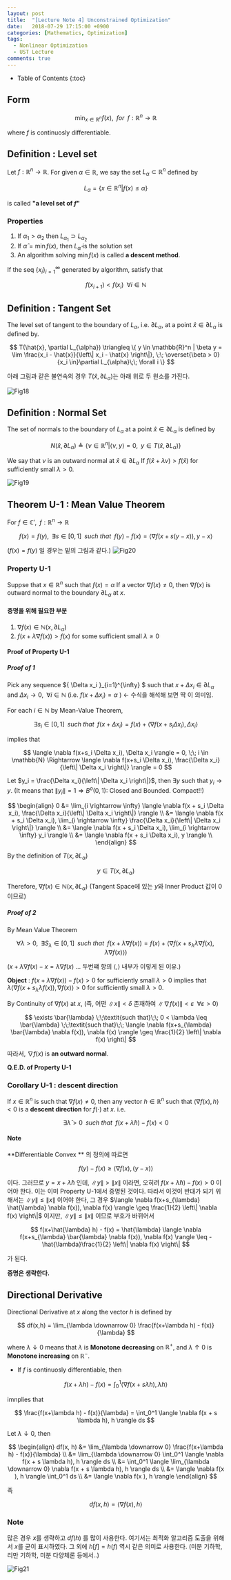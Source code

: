 ```yaml
---
layout: post
title:  "[Lecture Note 4] Unconstrained Optimization"
date:   2018-07-29 17:15:00 +0900
categories: [Mathematics, Optimization]
tags:
  - Nonlinear Optimization
  - UST Lecture
comments: true
---
```


* Table of Contents
{:toc}


## Form

$$
\min_{x \in \mathbb{R}^n} f(x),  \;\; \textit{for}\;\; f: \mathbb{R}^n \rightarrow \mathbb{R}
$$

where $f$ is continuosly differentiable.

## Definition : Level set
Let $f: \mathbb{R}^n \rightarrow \mathbb{R}$. For given $\alpha \in \mathbb{R}$, we say the set $L_{\alpha} \subset \mathbb{R}^n$ defined by

$$
L_{\alpha} = \{ x \in \mathbb{R}^n | f(x) \leq \alpha \}
$$

is called **"a level set of $f$"**

### Properties
1. If $\alpha_1 > \alpha_2$ then $L_{\alpha_1} \supset L_{\alpha_2}$
2. If $\hat{\alpha} = \min f(x)$, then $L_{\hat{\alpha}}$ is the solution set
3. An algorithm solving $\min f(x)$ is called **a descent method**.

If the seq $\{ x_i\}_{i=1}^{\infty}$ generated by algorithm, satisfy that

$$
f(x_{i+1}) < f(x_i)\;\; \forall i \in \mathbb{N}
$$

## Definition : Tangent Set
The level set of tangent to the boundary of $L_{\alpha}$, i.e. $\partial L_{\alpha}$, at a point $\hat{x} \in \partial L_{\alpha}$ is defined by.

$$
T(\hat{x}, \partial L_{\alpha}) \triangleq \{ y \in \mathbb{R}^n | \beta y = \lim \frac{x_i - \hat{x}}{\left\| x_i - \hat{x} \right\|}, \;\; \overset{\beta > 0}{x_i \in}\partial L_{\alpha}\;\; \forall i  \}
$$

아래 그림과 같은 불연속의 경우 $T(\hat{x}, \partial L_{\alpha})$는 아래 위로 두 원소를 가진다.

![Fig18](http://jnwhome.iptime.org/img/Nonlinear_Optimization/01_18.png)

## Definition : Normal Set
The set of normals to the boundary of $L_{\alpha}$ at a point $\hat{x} \in \partial L_{\alpha}$ is defined by

$$
N(\hat{x}, \partial L_{\alpha}) \triangleq \{ \nu \in \mathbb{R}^n | \langle \nu, y \rangle = 0, \;\; y \in  T(\hat{x}, \partial L_{\alpha})\}
$$

We say that $\nu$ is an outward normal at $\hat{x} \in \partial L_{\alpha}$
If $f(\hat{x} + \lambda \nu) > f(\hat{x})$ for sufficiently small $\lambda > 0$.

![Fig19](http://jnwhome.iptime.org/img/Nonlinear_Optimization/01_19.png)

## Theorem U-1 : Mean Value Theorem
For $f \in \mathbb{C}', \;\; f:\mathbb{R}^n \rightarrow \mathbb{R}$

$$
f(x)=f(y), \;\; \exists s \in [0,1]\;\;\textit{such that}\;\; f(y)-f(x) = \langle \nabla f(x + s(y-x)), y-x \rangle
$$

($f(x)=f(y)$ 일 경우는 밑의 그림과 같다.)
![Fig20](http://jnwhome.iptime.org/img/Nonlinear_Optimization/01_20.png)

### Property U-1
Suppse that $x \in \mathbb{R}^n$ such that $f(x) = \alpha$
If a vector $\nabla f(x) \neq 0$, then $\nabla f(x)$ is outward normal to the boundary $\partial L_{\alpha}$ at $x$.

#### 증명을 위해 필요한 부분
1. $\nabla f(x) \in \mathbb{N}(x, \partial L_{\alpha})$
2. $f(x + \lambda \nabla f(x)) > f(x)$ for some sufficient small $\lambda \geq 0$

#### Proof of Property U-1
##### Proof of 1
Pick any sequence $\{ \Delta x_i \}_{i=1}^{\infty} $ such that $x + \Delta x_i \in \partial L_{\alpha}$ and $\Delta x_i \rightarrow 0, \;\; \forall i \in \mathbb{N}$ (i.e. $f(x+\Delta x_i) = \alpha$ ) <- 수식을 해석해 보면 딱 이 의미임.

For each $i \in \mathbb{N}$ by Mean-Value Theorem,

$$
\exists s_i \in [0,1] \;\; \textit{such that}\;\; f(x+\Delta x_i) = f(x) + \langle \nabla f(x+s_i \Delta x_i), \Delta x_i \rangle
$$

implies that

$$
\langle \nabla f(x+s_i \Delta x_i), \Delta x_i \rangle = 0, \;\; i \in \mathbb{N} \Rightarrow \langle \nabla f(x+s_i \Delta x_i), \frac{\Delta x_i}{\left\| \Delta x_i \right\|} \rangle = 0
$$

Let $y_i = \frac{\Delta x_i}{\left\| \Delta x_i \right\|}$, then $\exists y$ such that $y_i \rightarrow y$.
(It means that $\left\| y_i \right\| = 1 \Rightarrow B^o(0,1)$: Closed and Bounded. Compact!!)

$$
\begin{align}
0 &= \lim_{i \rightarrow \infty} \langle \nabla f(x + s_i \Delta x_i), \frac{\Delta x_i}{\left\| \Delta x_i \right\|} \rangle \\
&= \langle \nabla f(x + s_i \Delta x_i), \lim_{i \rightarrow \infty} \frac{\Delta x_i}{\left\| \Delta x_i \right\|} \rangle \\
&= \langle \nabla f(x + s_i \Delta x_i), \lim_{i \rightarrow \infty} y_i \rangle \\
&= \langle \nabla f(x + s_i \Delta x_i), y \rangle \\
\end{align}
$$

By the definition of $T(x, \partial L_{\alpha})$

$$
y \in T(x, \partial L_{\alpha}) 
$$

Therefore, $\nabla f(x) \in \mathbb{N}(x, \partial L_{\alpha})$ (Tangent Space에 있는 $y$와 Inner Product 값이 0 이므로)

##### Proof of 2
By Mean Value Theorem

$$
\forall \lambda > 0, \;\; \exists S_{\lambda} \in [0,1] \;\;\textit{such that} \;\; f(x+\lambda \nabla f(x)) = f(x) + \langle \nabla f(x + s_{\lambda} \lambda \nabla f(x), \lambda \nabla f(x) \rangle)
$$

($x + \lambda \nabla f(x) - x = \lambda \nabla f(x)$ ... 두번쨰 항의 $\langle , \rangle$ 내부가 이렇게 된 이유.)

**Object** : $f(x + \lambda \nabla f(x)) - f(x) > 0$ for sufficiently small $\lambda > 0$ implies that  $\lambda \langle \nabla f(x + s_{\lambda} \lambda f(x)), \nabla f(x) \rangle > 0$ for sufficiently small $\lambda > 0$.

By Continuity of $\nabla f(x)$ at $x$, (즉, 어떤 $\left\| x \right\| < \delta$ 존재하여 $\left\| \nabla f(x) \right\| < \varepsilon \;\; \forall \varepsilon > 0$)

$$
\exists \bar{\lambda} \;\;\textit{such that}\;\; 0 < \lambda \leq \bar{\lambda} \;\;\textit{such that}\;\; \langle \nabla f(x+s_{\lambda} \bar{\lambda} \nabla f(x)), \nabla f(x) \rangle \geq \frac{1}{2} \left\| \nabla f(x) \right\|
$$

따라서, $\nabla f(x)$ is **an outward normal**.

**Q.E.D. of Property U-1**

### Corollary U-1 : descent direction
If $x \in \mathbb{R}^n$ is such that $\nabla f(x) \neq 0$, then any vector $h \in \mathbb{R}^n$ such that $\langle \nabla f(x), h \rangle < 0$ is a **descent direction** for $f(\cdot)$ at $x$.
i.e. 

$$
\exists \hat{\lambda} > 0 \;\;\textit{such that}\;\; f(x+\hat{\lambda} h) - f(x) < 0
$$

#### Note
**Differentiable Convex ** 의 정의에 따르면 

$$
f(y) - f(x) \geq \langle \nabla f(x), (y-x) \rangle
$$

이다. 그러므로 $y=x+\hat{\lambda} h$ 인데, $\left\| y \right\| > \left\| x \right\|$ 이라면, 오히려 $f(x+\hat{\lambda} h) - f(x) > 0$ 이어야 한다. 이는 이미 Property U-1에서 증명된 것이다. 따라서 이것이 반대가 되기 위해서는 $\left\| y \right\| \leq \left\| x \right\|$ 이어야 한다, 그 경우 $\langle \nabla f(x+s_{\lambda} \hat{\lambda} \nabla f(x)), \nabla f(x) \rangle \geq \frac{1}{2} \left\| \nabla f(x) \right\|$ 이지만,  $\left\| y \right\| \leq \left\| x \right\|$ 이므로 부호가 바뀌어서

$$
f(x+\hat{\lambda} h) - f(x) = \hat{\lambda} \langle \nabla f(x+s_{\lambda} \bar{\lambda} \nabla f(x)), \nabla f(x) \rangle \leq -\hat{\lambda}\frac{1}{2} \left\| \nabla f(x) \right\|
$$

가 된다.

**증명은 생략한다.**

## Directional Derivative
Directional Derivative at $x$ along the vector $h$  is defined by

$$
df(x,h) = \lim_{\lambda \downarrow 0} \frac{f(x+\lambda h) - f(x)}{\lambda}
$$

where $\lambda \downarrow 0$ means that $\lambda$ is **Monotone decreasing** on $\mathbb{R}^+$, and $\lambda \uparrow 0$ is **Monotone increasing** on $\mathbb{R}^-$.
- If $f$ is continuosly differentiable, then

$$
f(x+\lambda h) - f(x) = \int_0^1 \langle \nabla f(x + s \lambda h), \lambda h \rangle
$$

imnplies that

$$
\frac{f(x+\lambda h) - f(x)}{\lambda} = \int_0^1 \langle \nabla f(x + s \lambda h), h \rangle ds
$$

Let $\lambda \downarrow 0$, then

$$
\begin{align}
df(x, h) &= \lim_{\lambda \downarrow 0} \frac{f(x+\lambda h) - f(x)}{\lambda} \\
&= \lim_{\lambda \downarrow 0} \int_0^1 \langle \nabla f(x + s \lambda h), h \rangle ds \\
&= \int_0^1 \langle \lim_{\lambda \downarrow 0} \nabla f(x + s \lambda h), h \rangle ds \\
&= \langle \nabla f(x ), h \rangle \int_0^1 ds \\
&= \langle \nabla f(x ), h \rangle
\end{align}
$$

즉 

$$
df(x,h) = \langle \nabla f(x ), h \rangle
$$

### Note
많은 경우 $x$를 생략하고 $df(h)$ 를 많이 사용한다. 여기서는 최적화 알고리즘 도출을 위해서 $x$를 굳이 표시하였다. 그 외에 $h[f] = h(f)$ 역시 같은 의미로 사용한다. (미분 기하학, 리만 기하학, 미분 다양체론 등에서..)

![Fig21](http://jnwhome.iptime.org/img/Nonlinear_Optimization/01_21.png)
